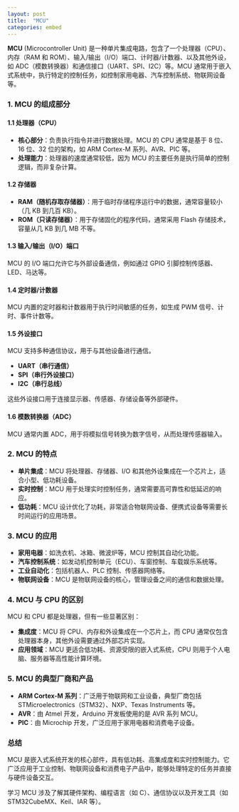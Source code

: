```yaml
---
layout: post
title:  "MCU"
categories: embed
---
```


**MCU** (Microcontroller Unit) 是一种单片集成电路，包含了一个处理器（CPU）、内存（RAM 和 ROM）、输入/输出（I/O）端口、计时器/计数器、以及其他外设，如 ADC（模数转换器）和通信接口（UART、SPI、I2C）等。MCU 通常用于嵌入式系统中，执行特定的控制任务，如控制家用电器、汽车控制系统、物联网设备等。

### 1. **MCU 的组成部分**

#### 1.1 **处理器（CPU）**
- **核心部分**：负责执行指令并进行数据处理。MCU 的 CPU 通常是基于 8 位、16 位、32 位的架构，如 ARM Cortex-M 系列、AVR、PIC 等。
- **处理能力**：处理器的速度通常较低，因为 MCU 的主要任务是执行简单的控制逻辑，而非复杂计算。

#### 1.2 **存储器**
- **RAM（随机存取存储器）**：用于临时存储程序运行中的数据，通常容量较小（几 KB 到几百 KB）。
- **ROM（只读存储器）**：用于存储固化的程序代码，通常采用 Flash 存储技术，容量从几 KB 到几 MB 不等。

#### 1.3 **输入/输出（I/O）端口**
MCU 的 I/O 端口允许它与外部设备通信，例如通过 GPIO 引脚控制传感器、LED、马达等。

#### 1.4 **定时器/计数器**
MCU 内置的定时器和计数器用于执行时间敏感的任务，如生成 PWM 信号、计时、事件计数等。

#### 1.5 **外设接口**
MCU 支持多种通信协议，用于与其他设备进行通信。
- **UART（串行通信）**
- **SPI（串行外设接口）**
- **I2C（串行总线）**
  
这些外设接口用于连接显示器、传感器、存储设备等外部硬件。

#### 1.6 **模数转换器（ADC）**
MCU 通常内置 ADC，用于将模拟信号转换为数字信号，从而处理传感器输入。

### 2. **MCU 的特点**
- **单片集成**：MCU 将处理器、存储器、I/O 和其他外设集成在一个芯片上，适合小型、低功耗设备。
- **实时控制**：MCU 用于处理实时控制任务，通常需要高可靠性和低延迟的响应。
- **低功耗**：MCU 设计优化了功耗，非常适合物联网设备、便携式设备等需要长时间运行的应用场景。

### 3. **MCU 的应用**
- **家用电器**：如洗衣机、冰箱、微波炉等，MCU 控制其自动化功能。
- **汽车控制系统**：如发动机控制单元（ECU）、车窗控制、车载娱乐系统等。
- **工业自动化**：包括机器人、PLC 控制、传感器网络等。
- **物联网设备**：MCU 是物联网设备的核心，管理设备之间的通信和数据处理。

### 4. **MCU 与 CPU 的区别**
MCU 和 CPU 都是处理器，但有一些显著区别：
- **集成度**：MCU 将 CPU、内存和外设集成在一个芯片上，而 CPU 通常仅包含处理器本身，其他外设需要通过外部芯片实现。
- **应用领域**：MCU 更适合低功耗、资源受限的嵌入式系统，CPU 则用于个人电脑、服务器等高性能计算环境。

### 5. **MCU 的典型厂商和产品**
- **ARM Cortex-M 系列**：广泛用于物联网和工业设备，典型厂商包括 STMicroelectronics（STM32）、NXP、Texas Instruments 等。
- **AVR**：由 Atmel 开发，Arduino 开发板使用的是 AVR 系列 MCU。
- **PIC**：由 Microchip 开发，广泛应用于家用电器和消费电子设备。

### 总结

MCU 是嵌入式系统开发的核心部件，具有低功耗、高集成度和实时控制能力。它广泛应用于工业控制、物联网设备和消费电子产品中，能够处理特定的任务并直接与硬件设备交互。

学习 MCU 涉及了解其硬件架构、编程语言（如 C）、通信协议以及开发工具（如 STM32CubeMX、Keil、IAR 等）。